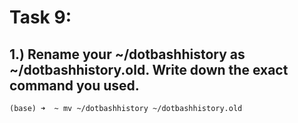 # Task 9:
## 1.) Rename your ~/dotbashhistory as ~/dotbashhistory.old. Write down the exact command you used.
```
(base) ➜  ~ mv ~/dotbashhistory ~/dotbashhistory.old
```